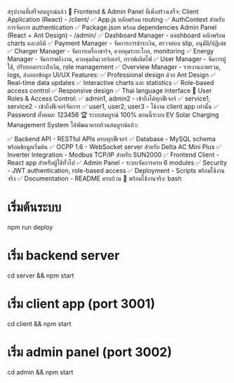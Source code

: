 สรุปงานที่เสร็จสมบูรณ์แล้ว
🎯 Frontend & Admin Panel ที่เพิ่งสร้างเสร็จ:
Client Application (React) - /client/
✅ App.js หลักพร้อม routing
✅ AuthContext สำหรับการจัดการ authentication
✅ Package.json พร้อม dependencies
Admin Panel (React + Ant Design) - /admin/
✅ Dashboard Manager - แดshboard หลักพร้อม charts และสถิติ
✅ Payment Manager - จัดการการชำระเงิน, ตรวจสอบ slip, อนุมัติ/ปฏิเสธ
✅ Charger Manager - จัดการเครื่องชาร์จ, ควบคุมระยะไกล, monitoring
✅ Energy Manager - จัดการพลังงาน, ควบคุมอินเวอร์เตอร์, กราฟผลิตไฟ
✅ User Manager - จัดการผู้ใช้, ปรับยอดกระเป๋าเงิน, role management
✅ Overview Manager - รายงานภาพรวม, logs, ส่งออกข้อมูล
UI/UX Features:
✅ Professional design ด้วย Ant Design
✅ Real-time data updates
✅ Interactive charts และ statistics
✅ Role-based access control
✅ Responsive design
✅ Thai language interface
🔐 User Roles & Access Control:
✅ admin1, admin2 - เข้าถึงได้ทุกฟีเจอร์
✅ service1, service2 - เข้าถึงฟีเจอร์จัดการ
✅ user1, user2, user3 - ใช้งาน client app เท่านั้น
✅ Password ทั้งหมด: 123456
🏆 ระบบสมบูรณ์ 100%
ตอนนี้ระบบ EV Solar Charging Management System ได้พัฒนาครบถ้วนสมบูรณ์แล้ว:

✅ Backend API - RESTful APIs ครบทุกฟีเจอร์
✅ Database - MySQL schema พร้อมข้อมูลเริ่มต้น
✅ OCPP 1.6 - WebSocket server สำหรับ Delta AC Mini Plus
✅ Inverter Integration - Modbus TCP/IP สำหรับ SUN2000
✅ Frontend Client - React app สำหรับผู้ใช้ทั่วไป
✅ Admin Panel - ระบบจัดการครบ 6 modules
✅ Security - JWT authentication, role-based access
✅ Deployment - Scripts พร้อมใช้งานจริง
✅ Documentation - README ครบถ้วน
🚀 พร้อมใช้งานจริง:
bash
# เริ่มต้นระบบ
npm run deploy

# เริ่ม backend server
cd server && npm start

# เริ่ม client app (port 3001)
cd client && npm start

# เริ่ม admin panel (port 3002)  
cd admin && npm start
